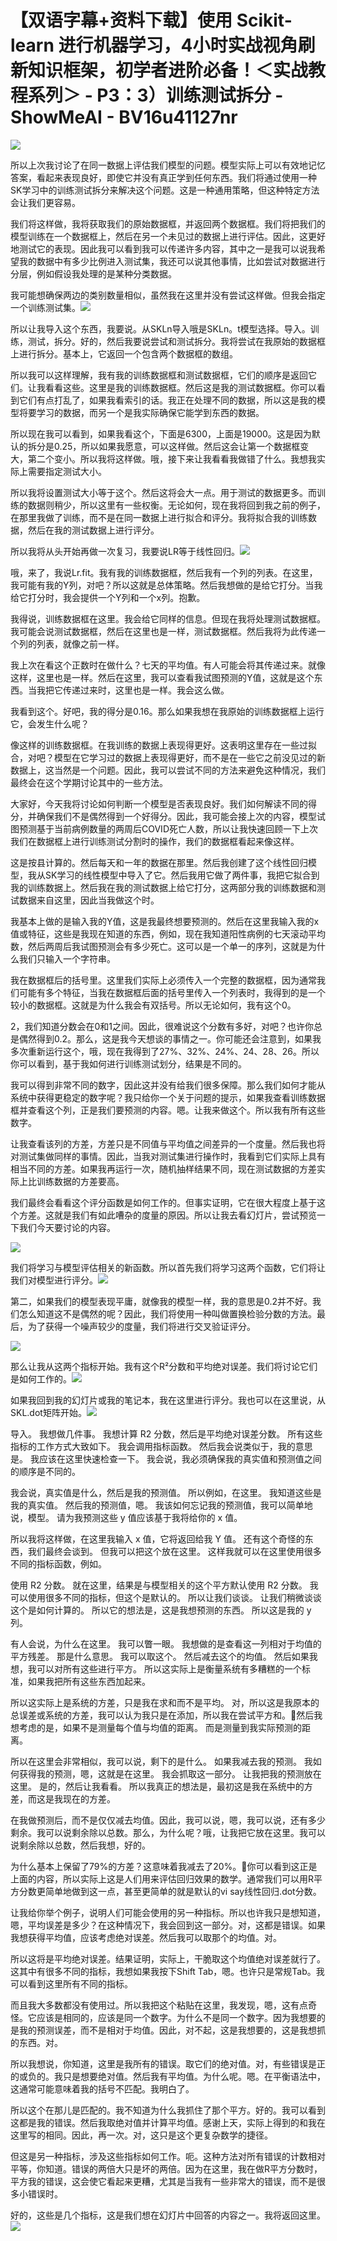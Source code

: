 # 【双语字幕+资料下载】使用 Scikit-learn 进行机器学习，4小时实战视角刷新知识框架，初学者进阶必备！＜实战教程系列＞ - P3：3）训练测试拆分 - ShowMeAI - BV16u41127nr

![](img/816ece20f67a7bafdafc76312ab6259f_0.png)

所以上次我讨论了在同一数据上评估我们模型的问题。模型实际上可以有效地记忆答案，看起来表现良好，即使它并没有真正学到任何东西。我们将通过使用一种SK学习中的训练测试拆分来解决这个问题。这是一种通用策略，但这种特定方法会让我们更容易。

我们将这样做，我将获取我们的原始数据框，并返回两个数据框。我们将把我们的模型训练在一个数据框上，然后在另一个未见过的数据上进行评估。因此，这更好地测试它的表现。因此我可以看到我可以传递许多内容，其中之一是我可以说我希望我的数据中有多少比例进入测试集，我还可以说其他事情，比如尝试对数据进行分层，例如假设我处理的是某种分类数据。

我可能想确保两边的类别数量相似，虽然我在这里并没有尝试这样做。但我会指定一个训练测试集。![](img/816ece20f67a7bafdafc76312ab6259f_2.png)

所以让我导入这个东西，我要说。从SKLn导入哦是SKLn。t模型选择。导入。训练，测试，拆分。好的，然后我要说尝试和测试拆分。我将尝试在我原始的数据框上进行拆分。基本上，它返回一个包含两个数据框的数组。

所以我可以这样理解，我有我的训练数据框和测试数据框，它们的顺序是返回它们。让我看看这些。这里是我的训练数据框。然后这是我的测试数据框。你可以看到它们有点打乱了，如果我看索引的话。我正在处理不同的数据，所以这是我的模型将要学习的数据，而另一个是我实际确保它能学到东西的数据。

所以现在我可以看到，如果我看这个，下面是6300，上面是19000。这是因为默认的拆分是0.25，所以如果我愿意，可以这样做。然后这会让第一个数据框变大，第二个变小。所以我将这样做。哦，接下来让我看看我做错了什么。我想我实际上需要指定测试大小。

所以我将设置测试大小等于这个。然后这将会大一点。用于测试的数据更多。而训练的数据则稍少，所以这里有一些权衡。无论如何，现在我将回到我之前的例子，在那里我做了训练，而不是在同一数据上进行拟合和评分。我将拟合我的训练数据，然后在我的测试数据上进行评分。

所以我将从头开始再做一次复习，我要说LR等于线性回归。![](img/816ece20f67a7bafdafc76312ab6259f_4.png)

哦，来了，我说Lr.fit。我有我的训练数据框，然后我有一个列的列表。在这里，我可能有我的Y列，对吧？所以这就是总体策略。然后我想做的是给它打分。当我给它打分时，我会提供一个Y列和一个x列。抱歉。

我得说，训练数据框在这里。我会给它同样的信息。但现在我将处理测试数据框。我可能会说测试数据框，然后在这里也是一样，测试数据框。然后我将为此传递一个列的列表，就像之前一样。

我上次在看这个正数时在做什么？七天的平均值。有人可能会将其传递过来。就像这样，这里也是一样。然后在这里，我可以查看我试图预测的Y值，这就是这个东西。当我把它传递过来时，这里也是一样。我会这么做。

我看到这个。好吧，我的得分是0.16。那么如果我想在我原始的训练数据框上运行它，会发生什么呢？

像这样的训练数据框。在我训练的数据上表现得更好。这表明这里存在一些过拟合，对吧？模型在它学习过的数据上表现得更好，而不是在一些它之前没见过的新数据上，这当然是一个问题。因此，我可以尝试不同的方法来避免这种情况，我们最终会在这个学期讨论其中的一些方法。

大家好，今天我将讨论如何判断一个模型是否表现良好。我们如何解读不同的得分，并确保我们不是偶然得到一个好得分。因此，我可能会接上次的内容，模型试图预测基于当前病例数量的两周后COVID死亡人数，所以让我快速回顾一下上次我们在数据框上进行训练测试分割时的操作，我们的数据框看起来像这样。

这是按县计算的。然后每天和一年的数据在那里。然后我创建了这个线性回归模型，我从SK学习的线性模型中导入了它。然后我用它做了两件事，我把它拟合到我的训练数据上。然后我在我的测试数据上给它打分，这两部分我的训练数据和测试数据来自这里，因此当我做这个时。

我基本上做的是输入我的Y值，这是我最终想要预测的。然后在这里我输入我的x值或特征，这些是我现在知道的东西，例如，现在我知道阳性病例的七天滚动平均数，然后两周后我试图预测会有多少死亡。这可以是一个单一的序列，这就是为什么我们只输入一个字符串。

我在数据框后的括号里。这里我们实际上必须传入一个完整的数据框，因为通常我们可能有多个特征，当我在数据框后面的括号里传入一个列表时，我得到的是一个较小的数据框。这就是为什么我会有双括号。所以无论如何，我有这个0。

2，我们知道分数会在0和1之间。因此，很难说这个分数有多好，对吧？也许你总是偶然得到0.2。那么，这是我今天想谈的事情之一。你可能还会注意到，如果我多次重新运行这个，哦，现在我得到了27%、32%、24%、24、28、26。所以你可以看到，基于我如何进行训练测试划分，结果是不同的。

我可以得到非常不同的数字，因此这并没有给我们很多保障。那么我们如何才能从系统中获得更稳定的数字呢？我只给你一个关于问题的提示，如果我查看训练数据框并查看这个列，正是我们要预测的内容。嗯。让我来做这个。所以我有所有这些数字。

让我查看该列的方差，方差只是不同值与平均值之间差异的一个度量。然后我也将对测试集做同样的事情。因此，当我对测试集进行操作时，我看到它们实际上具有相当不同的方差。如果我再运行一次，随机抽样结果不同，现在测试数据的方差实际上比训练数据的方差要高。

我们最终会看看这个评分函数是如何工作的。但事实证明，它在很大程度上基于这个方差。这就是我们有如此嘈杂的度量的原因。所以让我去看幻灯片，尝试预览一下我们今天要讨论的内容。

![](img/816ece20f67a7bafdafc76312ab6259f_6.png)

我们将学习与模型评估相关的新函数。所以首先我们将学习这两个函数，它们将让我们对模型进行评分。![](img/816ece20f67a7bafdafc76312ab6259f_8.png)

第二，如果我们的模型表现平庸，就像我的模型一样，我的意思是0.2并不好。我们怎么知道这不是偶然的呢？因此，我们将使用一种叫做置换检验分数的方法。最后，为了获得一个噪声较少的度量，我们将进行交叉验证评分。

![](img/816ece20f67a7bafdafc76312ab6259f_10.png)

那么让我从这两个指标开始。我有这个R²分数和平均绝对误差。我们将讨论它们是如何工作的。![](img/816ece20f67a7bafdafc76312ab6259f_12.png)

如果我回到我的幻灯片或我的笔记本，我在这里进行评分。我也可以在这里说，从SKL.dot矩阵开始。![](img/816ece20f67a7bafdafc76312ab6259f_14.png)

导入。 我想做几件事。 我想计算 R2 分数，然后是平均绝对误差分数。 所有这些指标的工作方式大致如下。 我会调用指标函数。 然后我会说类似于，我的意思是。 我应该在这里快速检查一下。 我会说，我必须确保我的真实值和预测值之间的顺序是不同的。

我会说，真实值是什么，然后是我的预测值。 所以例如，在这里。 我知道这些是我的真实值。 然后我的预测值，嗯。 我该如何忘记我的预测值，我可以简单地说，模型。 请为我预测这些 y 值应该基于我将给你的 x 值。

所以我将这样做，在这里我输入 x 值，它将返回给我 Y 值。 还有这个奇怪的东西，我们最终会谈到。 但我可以把这个放在这里。 这样我就可以在这里使用很多不同的指标函数，例如。

使用 R2 分数。 就在这里，结果是与模型相关的这个平方默认使用 R2 分数。 我可以使用很多不同的指标，但这个是默认的。 所以让我们谈谈。 让我们稍微谈谈这个是如何计算的。 所以它的想法是，这是我想预测的东西。 所以这是我的 y 列。

有人会说，为什么在这里。 我可以瞥一眼。 我想做的是查看这一列相对于均值的平方残差。 那是什么意思。 我可以取这个。 然后减去这个的均值。 然后如果我想，我可以对所有这些进行平方。 所以这实际上是衡量系统有多糟糕的一个标准，如果我把所有这些东西加起来。

所以这实际上是系统的方差，只是我在求和而不是平均。 对，所以这是我原本的总误差或系统的方差，我可以认为我只是在添加，所以我在尝试平方和。🤧然后我想考虑的是，如果不是测量每个值与均值的距离。 而是测量到我实际预测的距离。

所以在这里会非常相似，我可以说，剩下的是什么。 如果我减去我的预测。 我如何获得我的预测，嗯，这就是在这里。 我会抓取这一部分。 让我把我的预测放在这里。 是的，然后让我看看。 所以我真正的想法是，最初这是我在系统中的方差，而这是我现在的方差。

在我做预测后，而不是仅仅减去均值。因此，我可以说，嗯，我可以说，还有多少剩余。我可以说剩余除以总数。那么，为什么呢？哦，让我把它放在这里。我可以说剩余除以总数，然后我想，好的。

为什么基本上保留了79%的方差？这意味着我减去了20%。🤧你可以看到这正是上面的内容，所以实际上这是人们用来评估回归效果的数学。通常我们可以用R平方分数更简单地做到这一点，甚至更简单的就是默认的vi say线性回归.dot分数。

让我给你举个例子，说明人们可能会使用的另一种指标。所以也许我只是想知道，嗯，平均误差是多少？在这种情况下，我会回到这一部分。对，这都是错误。如果我想获得平均值，应该考虑绝对误差。然后我可以取那个的均值。对。

所以这将是平均绝对误差。结果证明，实际上，干脆取这个均值绝对误差就行了。这其中有很多不同的指标，我想如果我按下Shift Tab，嗯。也许只是常规Tab。我可以看到这里所有不同的指标。

而且我大多数都没有使用过。所以我把这个粘贴在这里，我发现，嗯，这有点奇怪。它应该是相同的，应该是同一个数字。为什么不是同一个数字。因为我想要的是我的预测误差，而不是相对于均值。因此，对不起，这是我想要的，这是我想抓的东西。对。

所以我想说，你知道，这里是我所有的错误。取它们的绝对值。对，有些错误是正的或负的。我只是想要绝对值。然后我有平均值。为什么呢。嗯。在平衡语法中，这通常可能意味着我的括号不匹配。我明白了。

所以这个在那儿是匹配的。我不知道为什么我抓住了那个平方。好的。我可以看到这都是我的错误。然后我取绝对值并计算平均值。感谢上天，实际上得到的和我在这里写的相同。因此，再一次。对，这只是这个更复杂数学的捷径。

但这是另一种指标，涉及这些指标如何工作。呃。这种方法对所有错误的计数相对平等，你知道。错误的两倍大只是坏的两倍。因为在这里，我在做R平方分数时，平方我的错误，这会使它看起来更糟，尤其是当我有一些非常大的错误，而不是很多小错误时。

好的，这些是几个指标，这是我们想在幻灯片中回答的内容之一。我将返回这里。![](img/816ece20f67a7bafdafc76312ab6259f_16.png)
